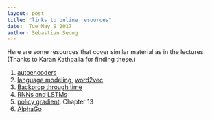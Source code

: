 ```yaml
---
layout: post
title: "links to online resources"
date:  Tue May 9 2017
author: Sebastian Seung
---
```


Here are some resources that cover similar material as in the lectures.  (Thanks to Karan Kathpalia for finding these.)

1. [autoencoders](http://ufldl.stanford.edu/tutorial/unsupervised/Autoencoders/)
2. [language modeling](http://web.stanford.edu/class/cs224n/lecture_notes/cs224n-2017-notes5.pdf), [word2vec](https://www.tensorflow.org/tutorials/word2vec)
3. [Backprop through time](http://www.deeplearningbook.org/contents/rnn.html)
4. [RNNs and LSTMs](http://colah.github.io/posts/2015-08-Understanding-LSTMs/)
5. [policy gradient](http://incompleteideas.net/sutton/book/bookdraft2016sep.pdf).  Chapter 13
6. [AlphaGo](https://drive.google.com/open?id=0BwWWE4p0wihleWFIT0NGcWwtMTg)
